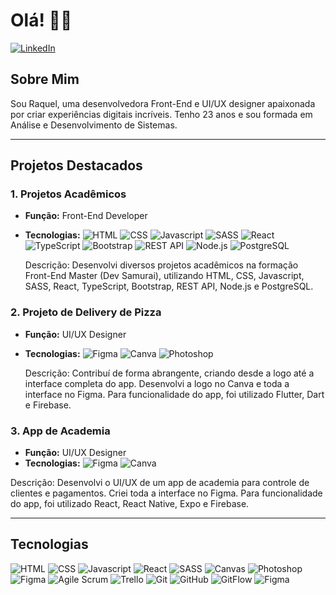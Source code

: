 # Olá! 👩‍💻

[![LinkedIn](https://img.shields.io/badge/-LinkedIn-blue?style=flat-square&logo=LinkedIn&logoColor=white)](https://www.linkedin.com/in/raquelpaixao)

## Sobre Mim

Sou Raquel, uma desenvolvedora Front-End e UI/UX designer apaixonada por criar experiências digitais incríveis. Tenho 23 anos e sou formada em Análise e Desenvolvimento de Sistemas.

---

## Projetos Destacados

### 1. Projetos Acadêmicos
- **Função:** Front-End Developer
- **Tecnologias:** 
  ![HTML](https://img.shields.io/badge/-HTML-orange?style=flat-square&logo=HTML5&logoColor=white)
  ![CSS](https://img.shields.io/badge/-CSS-blue?style=flat-square&logo=CSS3&logoColor=white)
  ![Javascript](https://img.shields.io/badge/-Javascript-yellow?style=flat-square&logo=JavaScript&logoColor=white)
  ![SASS](https://img.shields.io/badge/-SASS-pink?style=flat-square&logo=SASS&logoColor=white)
  ![React](https://img.shields.io/badge/-React-blue?style=flat-square&logo=React&logoColor=white)
  ![TypeScript](https://img.shields.io/badge/-TypeScript-blue?style=flat-square&logo=TypeScript&logoColor=white)
  ![Bootstrap](https://img.shields.io/badge/-Bootstrap-purple?style=flat-square&logo=Bootstrap&logoColor=white)
  ![REST API](https://img.shields.io/badge/-REST_API-blue?style=flat-square)
  ![Node.js](https://img.shields.io/badge/-Node.js-green?style=flat-square&logo=Node.js&logoColor=white)
  ![PostgreSQL](https://img.shields.io/badge/-PostgreSQL-blue?style=flat-square&logo=PostgreSQL&logoColor=white)

  Descrição: Desenvolvi diversos projetos acadêmicos na formação Front-End Master (Dev Samurai), utilizando HTML, CSS, Javascript, SASS, React, TypeScript, Bootstrap, REST API, Node.js e PostgreSQL.

### 2. Projeto de Delivery de Pizza
- **Função:** UI/UX Designer
- **Tecnologias:** 
  ![Figma](https://img.shields.io/badge/-Figma-purple?style=flat-square&logo=Figma&logoColor=white)
  ![Canva](https://img.shields.io/badge/-Canva-blue?style=flat-square&logo=Canva&logoColor=white)
  ![Photoshop](https://img.shields.io/badge/-Photoshop-blue?style=flat-square&logo=Adobe-Photoshop&logoColor=white)

  Descrição: Contribuí de forma abrangente, criando desde a logo até a interface completa do app. Desenvolvi a logo no Canva e toda a interface no Figma. Para funcionalidade do app, foi utilizado Flutter, Dart e Firebase.

### 3. App de Academia
- **Função:** UI/UX Designer
- **Tecnologias:** 
  ![Figma](https://img.shields.io/badge/-Figma-purple?style=flat-square&logo=Figma&logoColor=white)
  ![Canva](https://img.shields.io/badge/-Canva-blue?style=flat-square&logo=Canva&logoColor=white)

Descrição: Desenvolvi o UI/UX de um app de academia para controle de clientes e pagamentos. Criei toda a interface no Figma. Para funcionalidade do app, foi utilizado React, React Native, Expo e Firebase.

---

## Tecnologias

![HTML](https://img.shields.io/badge/-HTML-orange?style=flat-square&logo=HTML5&logoColor=white)
![CSS](https://img.shields.io/badge/-CSS-blue?style=flat-square&logo=CSS3&logoColor=white)
![Javascript](https://img.shields.io/badge/-Javascript-yellow?style=flat-square&logo=JavaScript&logoColor=white)
![React](https://img.shields.io/badge/-React-blue?style=flat-square&logo=React&logoColor=white)
![SASS](https://img.shields.io/badge/-SASS-pink?style=flat-square&logo=SASS&logoColor=white)
![Canvas](https://img.shields.io/badge/-Canvas-green?style=flat-square&logo=HTML5&logoColor=white)
![Photoshop](https://img.shields.io/badge/-Photoshop-blue?style=flat-square&logo=Adobe-Photoshop&logoColor=white)
![Figma](https://img.shields.io/badge/-Figma-purple?style=flat-square&logo=Figma&logoColor=white)
![Agile Scrum](https://img.shields.io/badge/-Agile_Scrum-green?style=flat-square)
![Trello](https://img.shields.io/badge/-Trello-blue?style=flat-square&logo=Trello&logoColor=white)
![Git](https://img.shields.io/badge/-Git-black?style=flat-square&logo=Git&logoColor=white)
![GitHub](https://img.shields.io/badge/-GitHub-181717?style=flat-square&logo=GitHub&logoColor=white)
![GitFlow](https://img.shields.io/badge/-GitFlow-orange?style=flat-square&logo=Git&logoColor=white)
![Figma](https://img.shields.io/badge/-Figma-purple?style=flat-square&logo=Figma&logoColor=white)
